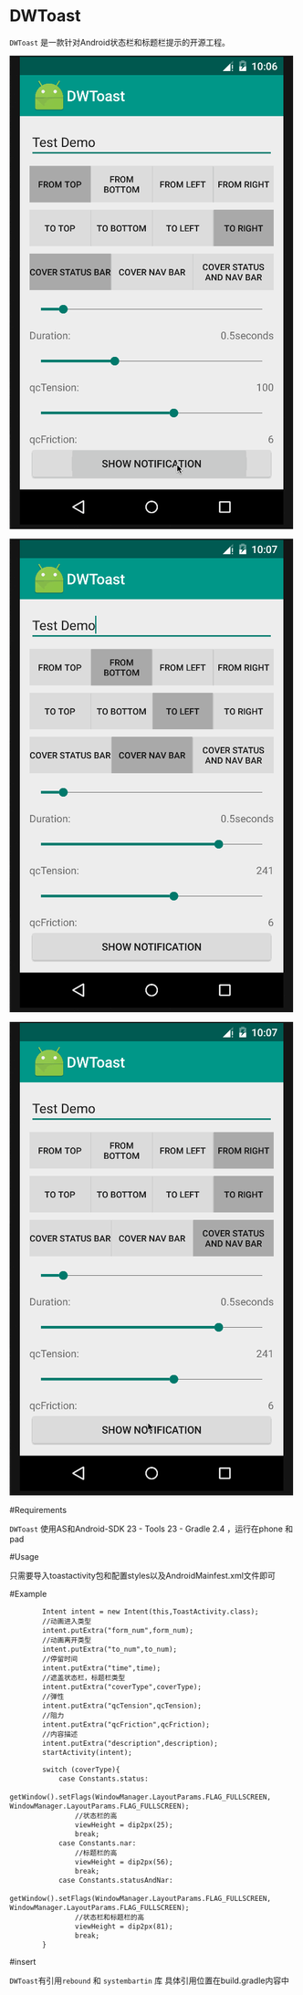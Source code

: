 # DWToast

`DWToast` 是一款针对Android状态栏和标题栏提示的开源工程。

![demo](status.gif)

![demo](nav.gif)

![demo](statusandnav.gif)

#Requirements

`DWToast` 使用AS和Android-SDK 23 - Tools 23 - Gradle 2.4 ，运行在phone 和 pad

#Usage

只需要导入toastactivity包和配置styles以及AndroidMainfest.xml文件即可

#Example
```Obj-C
		Intent intent = new Intent(this,ToastActivity.class);
		//动画进入类型
        intent.putExtra("form_num",form_num);
        //动画离开类型
        intent.putExtra("to_num",to_num);
        //停留时间
        intent.putExtra("time",time);
        //遮盖状态栏，标题栏类型
        intent.putExtra("coverType",coverType);
        //弹性
        intent.putExtra("qcTension",qcTension);
        //阻力
        intent.putExtra("qcFriction",qcFriction);
        //内容描述
        intent.putExtra("description",description);
        startActivity(intent);
```
```Obj-C
		switch (coverType){
            case Constants.status:
                getWindow().setFlags(WindowManager.LayoutParams.FLAG_FULLSCREEN,  WindowManager.LayoutParams.FLAG_FULLSCREEN);
                //状态栏的高
                viewHeight = dip2px(25);
                break;
            case Constants.nar:
            	//标题栏的高
                viewHeight = dip2px(56);
                break;
            case Constants.statusAndNar:
                getWindow().setFlags(WindowManager.LayoutParams.FLAG_FULLSCREEN,  WindowManager.LayoutParams.FLAG_FULLSCREEN);
                //状态栏和标题栏的高
                viewHeight = dip2px(81);
                break;
        }
```

#insert

`DWToast`有引用`rebound` 和 `systembartin` 库 具体引用位置在build.gradle内容中